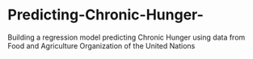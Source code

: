 # Predicting-Chronic-Hunger-
Building a regression model predicting Chronic Hunger using data from Food and Agriculture Organization of the United Nations
